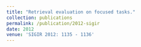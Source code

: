 ```yaml
---
title: "Retrieval evaluation on focused tasks."
collection: publications
permalink: /publication/2012-sigir
date: 2012
venue: 'SIGIR 2012: 1135 - 1136'
---
```

